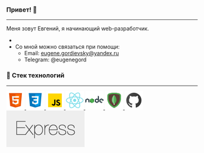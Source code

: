 ### Привет! 👋
***
Меня зовут Евгений, я начинающий web-разработчик.


* 
* Со мной можно связаться при помощи:
    * Email: eugene.gordievsky@yandex.ru
    * Telegram: @eugenegord

### 🔧 Стек технологий
***

<a href='https://developer.mozilla.org/ru/docs/Web/HTML'>
 <img src='https://github.com/EugeneGordievsky/EugeneGordievsky/blob/1189344372a74cbff9174e080607a0396581b318/html.png' alt='HTML logo'>
</a>
<a href='https://developer.mozilla.org/ru/docs/Web/CSS'>
 <img src='https://github.com/EugeneGordievsky/EugeneGordievsky/blob/b47d11427b36d28aa6abab35848488c0be780d9d/css.png' alt='CSS logo'>
</a>
<a href='https://developer.mozilla.org/ru/docs/Web/JavaScript'>
 <img src='https://github.com/EugeneGordievsky/EugeneGordievsky/blob/b47d11427b36d28aa6abab35848488c0be780d9d/javascript.png' alt='JavaScript logo'>
</a>
<a href='https://ru.reactjs.org'>
 <img src='https://github.com/EugeneGordievsky/EugeneGordievsky/blob/b47d11427b36d28aa6abab35848488c0be780d9d/react.png' alt='React logo'>
</a>
<a href='https://nodejs.org/en/about'>
 <img src='https://github.com/EugeneGordievsky/EugeneGordievsky/blob/b47d11427b36d28aa6abab35848488c0be780d9d/node.png' alt='Node logo'>
</a>
<a href='https://www.mongodb.com'>
 <img src='https://github.com/EugeneGordievsky/EugeneGordievsky/blob/b47d11427b36d28aa6abab35848488c0be780d9d/mongodb.png' alt='Mongo DB logo'>
</a>
<a href='https://github.com'>
 <img src='https://github.com/EugeneGordievsky/EugeneGordievsky/blob/b47d11427b36d28aa6abab35848488c0be780d9d/github.png' alt='Github logo'>
</a>
<a href='https://expressjs.com'>
 <img src='https://github.com/EugeneGordievsky/EugeneGordievsky/blob/b47d11427b36d28aa6abab35848488c0be780d9d/express.png' alt='Express logo'>
</a>
